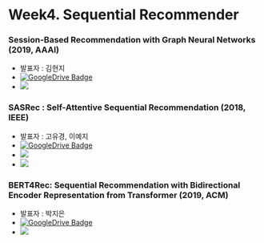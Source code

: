 # Week4. Sequential Recommender  

### Session-Based Recommendation with Graph Neural Networks (2019, AAAI)  
* 발표자 : 김현지  
* [![GoogleDrive Badge](https://img.shields.io/badge/Paper-405263?style=flat-square&logo=Quip&link=https://drive.google.com/file/d/1VnYsB8k4Fxu6UFhAxuTi4m01BjoH2uwS/view?usp=sharing)](https://s3.us-west-2.amazonaws.com/secure.notion-static.com/15b7cfc3-b5c7-4b24-aedf-dc72b27a0d8f/Session-based_Recommendation_with_Graph_Neural_Networks.pdf?X-Amz-Algorithm=AWS4-HMAC-SHA256&X-Amz-Credential=AKIAT73L2G45O3KS52Y5%2F20210726%2Fus-west-2%2Fs3%2Faws4_request&X-Amz-Date=20210726T093218Z&X-Amz-Expires=86400&X-Amz-Signature=e71a2ba5aec6d5e83e39fc3a6753504ff20bb4934bcea38cbb68264197d3bdd0&X-Amz-SignedHeaders=host&response-content-disposition=filename%20%3D%22Session-based%2520Recommendation%2520with%2520Graph%2520Neural%2520Networks.pdf%22)  
* <a href="https://velog.io/@tobigs-recsys/Session-Based-Recommendation-with-Graph-Neural-Networks" target="_blank"><img src="https://img.shields.io/badge/Paper Review-20c997?style=flat-square&logo=Vimeo&logoColor=white"/></a>  

### SASRec : Self-Attentive Sequential Recommendation (2018, IEEE)
* 발표자 : 고유경, 이예지  
* [![GoogleDrive Badge](https://img.shields.io/badge/Paper-405263?style=flat-square&logo=Quip&link=https://drive.google.com/file/d/1VnYsB8k4Fxu6UFhAxuTi4m01BjoH2uwS/view?usp=sharing)](https://s3.us-west-2.amazonaws.com/secure.notion-static.com/bae4d64c-d72a-418b-880e-9d9f8991b9d2/Self-Attentive_Sequential_Recommendation.pdf?X-Amz-Algorithm=AWS4-HMAC-SHA256&X-Amz-Credential=AKIAT73L2G45O3KS52Y5%2F20210726%2Fus-west-2%2Fs3%2Faws4_request&X-Amz-Date=20210726T093149Z&X-Amz-Expires=86400&X-Amz-Signature=cfb63fb5780310944fff8625b00644e4d71318bebeaef89d4420c9fc0eaa79c3&X-Amz-SignedHeaders=host&response-content-disposition=filename%20%3D%22Self-Attentive%2520Sequential%2520Recommendation.pdf%22)  
* <a href="https://velog.io/@tobigs-recsys/SASRec" target="_blank"><img src="https://img.shields.io/badge/Paper Review-20c997?style=flat-square&logo=Vimeo&logoColor=white"/></a>  
* <a href="https://velog.io/@tobigs-recsys/Code-Review-2018-IEEE-Self-Attentive-Sequential-Recommendation-SASRec" target="_blank"><img src="https://img.shields.io/badge/Code Review-20c997?style=flat-square&logo=Vimeo&logoColor=white"/></a>  


### BERT4Rec: Sequential Recommendation with Bidirectional Encoder Representation from Transformer (2019, ACM)  
* 발표자 : 박지은  
* [![GoogleDrive Badge](https://img.shields.io/badge/Paper-405263?style=flat-square&logo=Quip&link=https://drive.google.com/file/d/1VnYsB8k4Fxu6UFhAxuTi4m01BjoH2uwS/view?usp=sharing)](https://s3.us-west-2.amazonaws.com/secure.notion-static.com/313f747c-154e-4b5a-9583-1bd818cdbce4/BERT4Rec-_Sequential_Recommendation_with_Bidirectional_Encoder_Representations_from_Transformer.pdf?X-Amz-Algorithm=AWS4-HMAC-SHA256&X-Amz-Credential=AKIAT73L2G45O3KS52Y5%2F20210726%2Fus-west-2%2Fs3%2Faws4_request&X-Amz-Date=20210726T093336Z&X-Amz-Expires=86400&X-Amz-Signature=03562e6296e1405e6f6aef1320593880b8fd4ecfa4b6912ff1efd5faea23d0e9&X-Amz-SignedHeaders=host&response-content-disposition=filename%20%3D%22BERT4Rec-%2520Sequential%2520Recommendation%2520with%2520Bidirectional%2520Encoder%2520Representations%2520from%2520Transformer.pdf%22)  
* <a href="https://velog.io/@tobigs-recsys/ㅠBERT4Rec-Sequential-Recommendation-with-Bidirectional-Encoder-Representation-from-Transformer" target="_blank"><img src="https://img.shields.io/badge/Paper Review-20c997?style=flat-square&logo=Vimeo&logoColor=white"/></a>  
